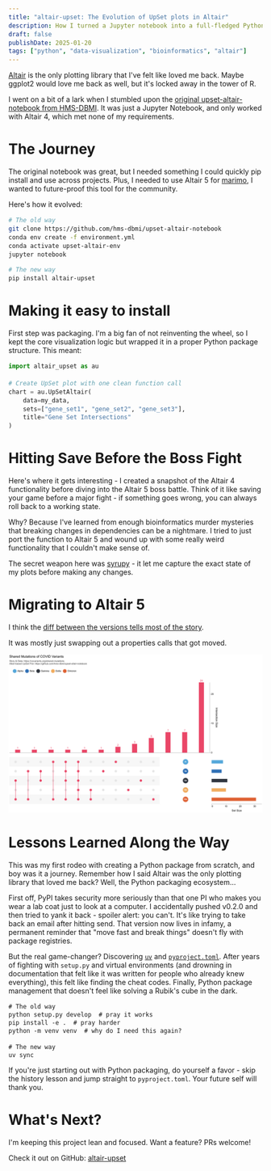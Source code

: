 ```yaml
---
title: "altair-upset: The Evolution of UpSet plots in Altair"
description: How I turned a Jupyter notebook into a full-fledged Python package for UpSet plots
draft: false
publishDate: 2025-01-20
tags: ["python", "data-visualization", "bioinformatics", "altair"]
---
```


[Altair](https://altair-viz.github.io) is the only plotting library that I've felt like loved me back. Maybe ggplot2 would love me back as well, but it's locked away in the tower of R.

I went on a bit of a lark when I stumbled upon the [original upset-altair-notebook from HMS-DBMI](https://github.com/hms-dbmi/upset-altair-notebook). It was just a Jupyter Notebook, and only worked with Altair 4, which met none of my requirements.

# The Journey

The original notebook was great, but I needed something I could quickly pip install and use across projects. Plus, I needed to use Altair 5 for [marimo](https://marimo.io), I wanted to future-proof this tool for the community.

Here's how it evolved:

```bash
# The old way
git clone https://github.com/hms-dbmi/upset-altair-notebook
conda env create -f environment.yml
conda activate upset-altair-env
jupyter notebook
```

```bash
# The new way
pip install altair-upset
```

# Making it easy to install

First step was packaging. I'm a big fan of not reinventing the wheel, so I kept the core visualization logic but wrapped it in a proper Python package structure. This meant:

```python
import altair_upset as au

# Create UpSet plot with one clean function call
chart = au.UpSetAltair(
    data=my_data,
    sets=["gene_set1", "gene_set2", "gene_set3"],
    title="Gene Set Intersections"
)
```

# Hitting Save Before the Boss Fight

Here's where it gets interesting - I created a snapshot of the Altair 4 functionality before diving into the Altair 5 boss battle. Think of it like saving your game before a major fight - if something goes wrong, you can always roll back to a working state.

Why? Because I've learned from enough bioinformatics murder mysteries that breaking changes in dependencies can be a nightmare. I tried to just port the function to Altair 5 and wound up with some really weird functionality that I couldn't make sense of.

The secret weapon here was [syrupy](https://github.com/syrupy-project/syrupy) - it let me capture the exact state of my plots before making any changes.

# Migrating to Altair 5

I think the [diff between the versions tells most of the story](https://github.com/edmundmiller/altair-upset/compare/0.1.1...0.2.0).

It was mostly just swapping out a properties calls that got moved.

![Shared Mutations of COVID Variants UpSet Plot](https://raw.githubusercontent.com/edmundmiller/altair-upset/3ab3e4de21fcaf02dd0ea0211cc14d08238a689b/tests/__snapshots__/test_covid_mutations/test_covid_mutations_subset%5Bimage%5D.png)

# Lessons Learned Along the Way

This was my first rodeo with creating a Python package from scratch, and boy was it a journey. Remember how I said Altair was the only plotting library that loved me back? Well, the Python packaging ecosystem...

First off, PyPI takes security more seriously than that one PI who makes you wear a lab coat just to look at a computer. I accidentally pushed v0.2.0 and then tried to yank it back - spoiler alert: you can't. It's like trying to take back an email after hitting send. That version now lives in infamy, a permanent reminder that "move fast and break things" doesn't fly with package registries.

But the real game-changer? Discovering [`uv`](https://docs.astral.sh/uv/) and [`pyproject.toml`](https://packaging.python.org/en/latest/guides/writing-pyproject-toml/). After years of fighting with `setup.py` and virtual environments (and drowning in documentation that felt like it was written for people who already knew everything), this felt like finding the cheat codes. Finally, Python package management that doesn't feel like solving a Rubik's cube in the dark.

```shell
# The old way
python setup.py develop  # pray it works
pip install -e .  # pray harder
python -m venv venv  # why do I need this again?

# The new way
uv sync
```

If you're just starting out with Python packaging, do yourself a favor - skip the history lesson and jump straight to `pyproject.toml`. Your future self will thank you.

# What's Next?

I'm keeping this project lean and focused. Want a feature? PRs welcome!

Check it out on GitHub: [altair-upset](https://github.com/edmundmiller/altair-upset)
